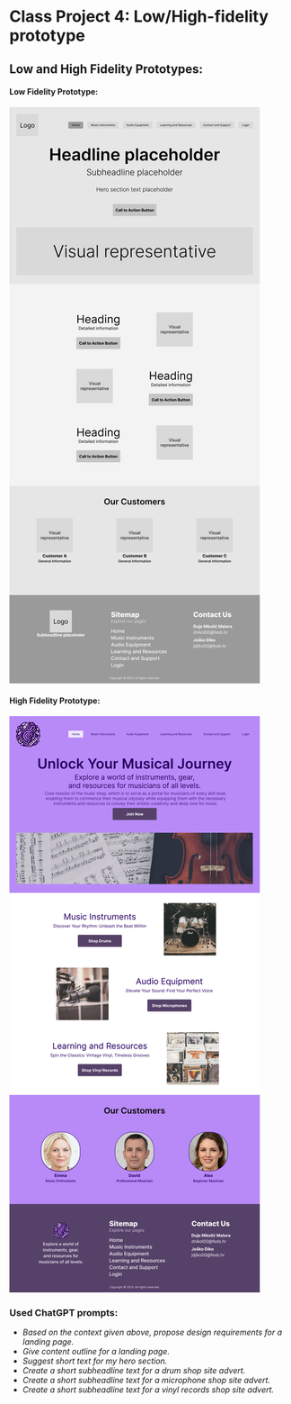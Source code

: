 # Class Project 4: Low/High-fidelity prototype

## Low and High Fidelity Prototypes:

#### Low Fidelity Prototype:

![low_fidelity.png](/class-projects/class-project-4/images/low_fidelity.png)

#### High Fidelity Prototype:

![high_fidelity.png](/class-projects/class-project-4/images/high_fidelity.png)

### Used ChatGPT prompts:

- _Based on the context given above, propose design requirements for a landing page._
- _Give content outline for a landing page._
- _Suggest short text for my hero section._
- _Create a short subheadline text for a drum shop site advert._
- _Create a short subheadline text for a microphone shop site advert._
- _Create a short subheadline text for a vinyl records shop site advert._
